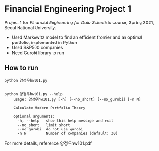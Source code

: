 # Financial Engineering Project 1

Project 1 for *Financial Engineering for Data Scientists* course, Spring 2021, Seoul National University.
* Used Markowitz model to find an efficient frontier and an optimal portfolio, implemented in Python
* Used S&P500 companies
* Need Gurobi library to run

## How to run

    python 양정우hw101.py


    python 양정우hw101.py --help
        usage: 양정우hw101.py [-h] [--no_short] [--no_gurobi] [-n N]

        Calculate Modern Portfolio Theory

        optional arguments:
          -h, --help   show this help message and exit
          --no_short   limit short
          --no_gurobi  do not use gurobi
          -n N         Number of companies (default: 30)

For more details, reference 양정우hw101.pdf


